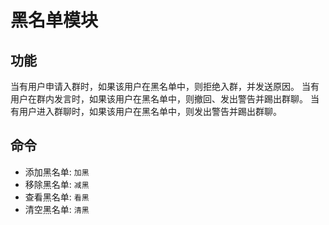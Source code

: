 # 黑名单模块

## 功能

当有用户申请入群时，如果该用户在黑名单中，则拒绝入群，并发送原因。
当有用户在群内发言时，如果该用户在黑名单中，则撤回、发出警告并踢出群聊。
当有用户进入群聊时，如果该用户在黑名单中，则发出警告并踢出群聊。

## 命令

- 添加黑名单: `加黑`
- 移除黑名单: `减黑`
- 查看黑名单: `看黑`
- 清空黑名单: `清黑`
